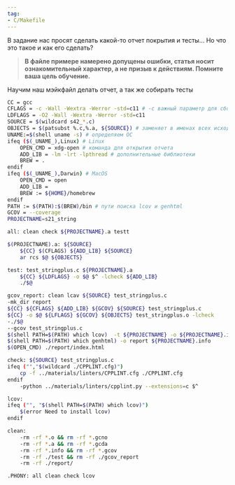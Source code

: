 ```yaml
---
tag:
- C/Makefile
---
```

В задание нас просят сделать какой-то отчет покрытия и тесты... Но что это такое и как его сделать?

> **В файле примере намерено допущены ошибки, статья носит ознакомительный характер, а не призыв к действиям. Помните ваша цель обучение.**

Научим наш мэйкфайл делать отчет, а так же собирать тесты

```bash
CC = gcc
CFLAGS = -c -Wall -Wextra -Werror -std=c11 # -с важный параметр для сборки много файловых проектов
LDFLAGS = -O2 -Wall -Wextra -Werror -std=c11
SOURCE = $(wildcard s42_*.c)
OBJECTS = $(patsubst %.c,%.a, ${SOURCE}) # заменяет в именах всех исходников расширение
UNAME:=$(shell uname -s) # определяем ОС
ifeq ($(_UNAME_),Linux) # Linux
	OPEN_CMD = xdg-open # команда для открытия отчета
	ADD_LIB = -lm -lrt -lpthread # дополнительные библиотеки
	BREW = .
endif
ifeq ($(_UNAME_),Darwin) # MacOS
	OPEN_CMD = open
	ADD_LIB = 
	BREW := ${HOME}/homebrew
endif
PATH := $(PATH):$(BREW)/bin # пути поиска lcov и genhtml
GCOV = --coverage
PROJECTNAME=s21_string

all: clean check ${PROJECTNAME}.a tеstt

$(PROJECTNAME).a: ${SOURCE}
	${CC} $(CFLAGS) ${ADD_LIB} ${SOURCE}
	ar rcs $@ ${OBJECTS}

test: test_stringplus.c ${PROJECTNAME}.a
	${CC} ${LDFLAGS} -o $@ $^ -lcheck ${ADD_LIB}
	./$@

gcov_report: clean lcav ${SOURCE} test_stringplus.c
-mk_dir report
${CC} ${CFLAGS} ${ADD_LIB} ${GCOV} ${SOURCE} test_stringplus.c
${CC} -o $@ ${LFLAGS} ${GCOV} ${OBJECTS} test_stringplus.o -lcheck
-./$@
--gcov test_stringplus.c
$(shell PATH=$(PATH) which lcov)  -t ${PROJECTNAME} -o ${PROJECTNAME}.info -c -d .
$(shell PATH=$(PATH) which genhtml) -o report ${PROJECTNAME}.info
$(OPEN_CMD) ./report/index.html

check: ${SOURCE} test_stringplus.c
ifeq ("","$(wildcard ./CPPLINT.cfg)")
	cp -f ../materials/linters/CPPLINT.cfg ./CPPLINT.cfg
endif
	-python ../materials/linters/cpplint.py --extensions=c $^

lcov:
ifeq ("", "$(shell PATH=$(PATH) which lcov)")
	$(error Need to install lcov)
endif

clean:
	-rm -rf *.o && rm -rf *.gcno
	-rm -rf *.a && rm -rf *.gcda
	-rm -rf *.info && rm -rf *.gcov
	-rm -rf ./test && rm -rf ./gcov_report
	-rm -rf ./report/

.PHONY: all clean check lcov
```